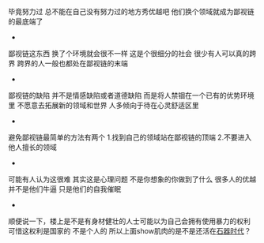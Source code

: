 毕竟努力过 总不能在自己没有努力过的地方秀优越吧 他们换个领域就成为鄙视链的最底端了

-

鄙视链这东西 换了个环境就会很不一样 这是个很细分的社会 很少有人可以真的跨界 跨界的人一般也都处在鄙视链的末端

-

鄙视链的缺陷 并不是情感缺陷或者道德缺陷 而是将人禁锢在一个已有的优势环境里 不愿意去拓展新的领域和世界 人多倾向于待在心灵舒适区里

-

避免鄙视链最简单的方法有两个 1.找到自己的领域站在鄙视链的顶端 2.不要进入他人擅长的领域

-

可能有人认为这很难 其实这是心理问题 不是你想象的你做到了什么 很多人的优越并不是他们牛逼 只是他们的自我催眠

-

顺便说一下，楼上是不是有身材健壮的人士可能以为自己会拥有使用暴力的权利 可惜这权利是国家的 不是个人的 所以上面show肌肉的是不是还活在[石器时代](https://www.zhihu.com/search?q=%E7%9F%B3%E5%99%A8%E6%97%B6%E4%BB%A3&search_source=Entity&hybrid_search_source=Entity&hybrid_search_extra=%7B%22sourceType%22%3A%22answer%22%2C%22sourceId%22%3A51393266%7D)？